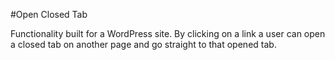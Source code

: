 #Open Closed Tab

Functionality built for a WordPress site. By clicking on a link a user can open a closed tab on another page and go straight to that opened tab.
